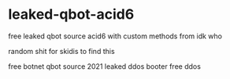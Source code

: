 # leaked-qbot-acid6
free leaked qbot source acid6 with custom methods from idk who 


random shit for skidis to find this 





















































































free botnet qbot source 2021 leaked ddos booter free ddos
